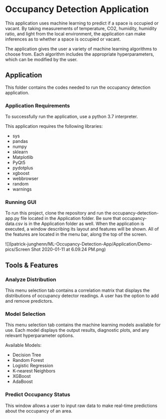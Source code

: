 # Occupancy Detection Application
This application uses machine learning to predict if a space is occupied or vacant. By taking measurements of temperature, CO2, humidity, humidity ratio, and light from the local environment, the application can make inferences as to whether a space is occupied or vacant. 

The application gives the user a variety of machine learning algorithms to choose from. Each algorithm includes the appropriate hyperparameters, which can be modified by the user.

## Application
This folder contains the codes needed to run the occupancy detection application.

### Application Requirements
To successfully run the application, use a python 3.7 interpreter.

This application requires the following libraries:

  * sys
  * pandas
  * numpy
  * sklearn
  * Matplotlib
  * PyQt5
  * pydotplus
  * xgboost
  * webbrowser
  * random
  * warnings

### Running GUI
To run this project, clone the repository and run the occupancy-detection-app.py file located in the Application folder. Be sure that occupancy-data.csv is in the Application folder as well. When the application is executed, a window describing its layout and features will be shown. All of the features are located in the menu bar, along the top of the screen.

![](patrick-junghenn/ML-Occupancy-Detection-App/Application/Demo-pics/Screen Shot 2020-01-11 at 6.09.24 PM.png)

## Tools & Features
### Analyze Distribution
This menu selection tab contains a correlation matrix that displays the distributions of occupancy detector readings. A user has the option to add and remove predictors.

### Model Selection
This menu selection tab contains the machine learning models available for use. Each model displays the output results, diagnostic plots, and any relevant hyperparameter options.

Available Models:

  * Decision Tree
  * Random Forest
  * Logistic Regression
  * K-nearest Neighbors
  * XGBoost
  * AdaBoost
  
### Predict Occupancy Status
This window allows a user to input raw data to make real-time predictions about the occupancy of an area.
